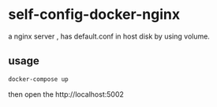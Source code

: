 # self-config-docker-nginx
a nginx server , has default.conf in host disk by using volume.

## usage
```cmd
docker-compose up 
```

then open the http://localhost:5002
